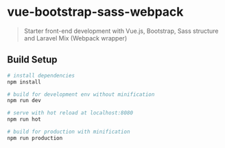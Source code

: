 # vue-bootstrap-sass-webpack

> Starter front-end development with Vue.js, Bootstrap, Sass structure and Laravel Mix (Webpack wrapper)

## Build Setup

``` bash
# install dependencies
npm install

# build for development env without minification
npm run dev

# serve with hot reload at localhost:8080
npm run hot

# build for production with minification
npm run production
```

